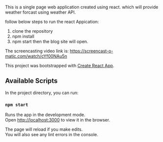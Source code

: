 This is a single page web application created using react. which will provide weather forcast using weather API.

follow below steps to run the react Appication:

1. clone the repository
2. npm install
3. npm start
then the blog site will open.

The screencasting video link is: https://screencast-o-matic.com/watch/cYf00NAu5n

This project was bootstrapped with [Create React App](https://screencast-o-matic.com/watch/cYf00NAu5n).

## Available Scripts

In the project directory, you can run:

### `npm start`

Runs the app in the development mode.<br />
Open [http://localhost:3000](http://localhost:3000) to view it in the browser.

The page will reload if you make edits.<br />
You will also see any lint errors in the console.
